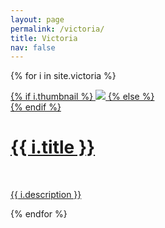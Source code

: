 ```yaml
---
layout: page
permalink: /victoria/
title: Victoria
nav: false
---
```


{% for i in site.victoria %}

<div class="project"> 
    <div class="thumbnail">
        <a href="{{ i.url }}">
        {% if i.thumbnail %}
        <img class="thumbnail" src="{{ i.thumbnail }}?nf_resize=smartcrop&w=250&h=250"/>
        {% else %}
        <div class="thumbnail blankbox"></div>
        {% endif %}
        <span>
            <h1>{{ i.title }}</h1>
            <br/>
            <p>{{ i.description }}</p>
        </span>
        </a>
    </div>
</div>


{% endfor %}
